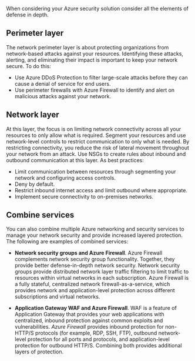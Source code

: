 When considering your Azure security solution consider all the elements of defense in depth. 

## Perimeter layer

The network perimeter layer is about protecting organizations from network-based attacks against your resources. Identifying these attacks, alerting, and eliminating their impact is important to keep your network secure. To do this:

+ Use Azure DDoS Protection to filter large-scale attacks before they can cause a denial of service for end users.
+ Use perimeter firewalls with Azure Firewall to identify and alert on malicious attacks against your network.

## Network layer

At this layer, the focus is on limiting network connectivity across all your resources to only allow what is required. Segment your resources and use network-level controls to restrict communication to only what is needed. By restricting connectivity, you reduce the risk of lateral movement throughout your network from an attack. Use NSGs to create rules about inbound and outbound communication at this layer. As best practices:

+ Limit communication between resources through segmenting your network and configuring access controls.
+ Deny by default.
+ Restrict inbound internet access and limit outbound where appropriate.
+ Implement secure connectivity to on-premises networks.


## Combine services

You can also combine multiple Azure networking and security services to manage your network security and provide increased layered protection.  The following are examples of combined services:

+ **Network security groups and Azure Firewall**. Azure Firewall complements network security group functionality. Together, they provide better defense-in-depth network security. Network security groups provide distributed network layer traffic filtering to limit traffic to resources within virtual networks in each subscription. Azure Firewall is a fully stateful, centralized network firewall-as-a-service, which provides network and application-level protection across different subscriptions and virtual networks.

+ **Application Gateway WAF and Azure Firewall**. WAF is a feature of Application Gateway that provides your web applications with centralized, inbound protection against common exploits and vulnerabilities. *Azure Firewall* provides inbound protection for non-HTTP/S protocols (for example, RDP, SSH, FTP), outbound network-level protection for all ports and protocols, and application-level protection for outbound HTTP/S. Combining both provides additional layers of protection.

